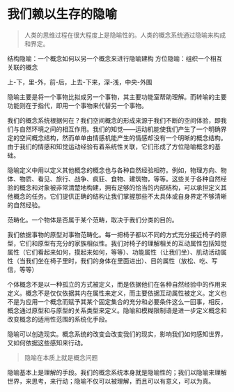 # 我们赖以生存的隐喻

> 人类的思维过程在很大程度上是隐喻性的。人类的概念系统通过隐喻来构成和界定。

结构隐喻：一个概念如何以另一个概念来进行隐喻建构
方位隐喻：组织一个相互关联的概念

上-下，里-外，前-后，上去-下来，深-浅，中央-外围

隐喻主要是将一个事物比拟成另一个事物，其主要功能室帮助理解。而转喻的主要功能则在于指代，即用一个事物来代替另一个事物。

我们的概念系统根据何在？我们空间概念的形成来源于我们不断的空间体验，即我们与自然环境之间的相互作用。我们的知觉——运动机能使我们产生了一个明确界定的空间概念结构，然而单单由情感机能产生的情感却没有一个明晰的概念结构。由于我们的情感和知觉运动经验有着系统性关联，它们形成了方位隐喻概念的基础。

隐喻定义中用以定义其他概念的概念也与各种自然经验相符。例如，物理方向、物体、物质、看见、旅行、战争、疯狂、食物、建筑物，等等。这些关于各种自然经验的概念和对象被非常清楚地构建，拥有足够的恰当的内部结构，可以承担定义其他概念的任务。它们提供正确的结构让我们掌握那些不太具体或自身界定不够清晰的自然经验。

范畴化。一个物体是否属于某个范畴，取决于我们分类的目的。

我们依据事物的原型对事物范畴化。每一把椅子都以不同的方式充分接近椅子的原型，它们和原型有充分的家族相似性。我们对椅子的理解相关的互动属性包括知觉属性（它们看起来如何，摸起来如何，等等）、功能属性（让我们坐）、肌动活动属性（当我们坐在椅子里时，我们的身体在里面进出）、目的属性（放松、吃、写信，等等）

个体概念不是以一种孤立的方式被定义，而是依据他们在各种自然经验中的作用来定义。概念不是仅仅依据其内在属性来定义，而主要依据互动属性被定义。定义也不是为应用一个概念而赋予其某个固定集合的充分和必要条件这么一回事，相反，概念通过原型和与原型的关系类型来定义。隐喻和模糊限制语是进一步定义概念和改变概念的适用性范围的系统化手段。

隐喻可以创造现实。概念系统的改变会改变我们的现实，影响我们如何感知世界，又如何依据这些感知来行动。

> 隐喻在本质上就是概念问题

隐喻基本上是理解的手段。我们的概念系统本身就是隐喻性的；我们以隐喻来理解世界，来思考，来行动；隐喻不仅可以被理解，而且可以有意义，可以为真。